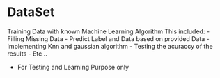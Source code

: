 # DataSet
Training Data with known Machine Learning Algorithm
This included:
	- Filling Missing Data
	- Predict Label and Data based on provided Data
	- Implementing Knn and gaussian algorithm
	- Testing the acuraccy of the results
	- Etc ..
* For Testing and Learning Purpose only
